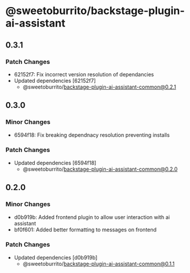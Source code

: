 # @sweetoburrito/backstage-plugin-ai-assistant

## 0.3.1

### Patch Changes

- 62152f7: Fix incorrect version resolution of dependancies
- Updated dependencies [62152f7]
  - @sweetoburrito/backstage-plugin-ai-assistant-common@0.2.1

## 0.3.0

### Minor Changes

- 6594f18: Fix breaking dependnacy resolution preventing installs

### Patch Changes

- Updated dependencies [6594f18]
  - @sweetoburrito/backstage-plugin-ai-assistant-common@0.2.0

## 0.2.0

### Minor Changes

- d0b919b: Added frontend plugin to allow user interaction with ai assistant
- bf0f601: Added better formatting to messages on frontend

### Patch Changes

- Updated dependencies [d0b919b]
  - @sweetoburrito/backstage-plugin-ai-assistant-common@0.1.1
